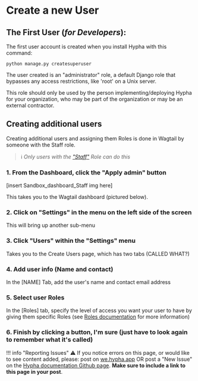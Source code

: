 # Create a new User

## The First User (_for Developers_):

The first user account is created when you install Hypha with this command:

```
python manage.py createsuperuser
```

The user created is an "administrator" role, a default Django role that bypasses any access restrictions, like 'root' on a Unix server.

This role should only be used by the person implementing/deploying Hypha for your organization, who may be part of the organization or may be an external contractor.


## Creating additional users

Creating additional users and assigning them Roles is done in Wagtail by someone with the Staff role.

> ℹ️ _Only users with the_ [_"Staff"_](../staff/user-roles/hypha_roles.md) _Role can do this_

### 1. From the Dashboard, click the "Apply admin" button

\[insert Sandbox\_dashboard\_Staff img here]

This takes you to the Wagtail dashboard (pictured below).

### 2. Click on "Settings" in the menu on the left side of the screen

This will bring up another sub-menu

### 3. Click "Users" within the "Settings" menu

Takes you to the Create Users page, which has two tabs (CALLED WHAT?)

### 4. Add user info (Name and contact)

In the \[NAME] Tab, add the user's name and contact email address

### 5. Select user Roles

In the \[Roles] tab, specify the level of access you want your user to have by giving them specific Roles (see [Roles documentation](../staff/user-roles/index.md) for more information)

### 6. Finish by clicking a button, I'm sure (just have to look again to remember what it's called)

!!! info "Reporting Issues"
    ⚠️ If you notice errors on this page, or would like to see content added, please: post on [we.hypha.app](https://github.com/HyphaApp/hypha-docs/tree/d18f0a73a801778bd0eae53bce657858317053ba/gettingstarted\_overview/we.hypha.app) OR  post a "New Issue" on the [Hypha documentation Github page](https://github.com/HyphaApp/hypha-docs/issues). **Make sure to include a link to this page in your post**.
